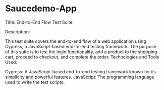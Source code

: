 # Saucedemo-App
Title: End-to-End Flow Test Suite

Description:

This test suite covers the end-to-end flow of a web application using Cypress, a JavaScript-based end-to-end testing framework. The purpose of this suite is to test the login functionality, add a product to the shopping cart, proceed to checkout, and complete the order.
Technologies and Tools Used:

Cypress: A JavaScript-based end-to-end testing framework known for its simplicity and powerful features.
JavaScript: The programming language used to write the test scripts.
